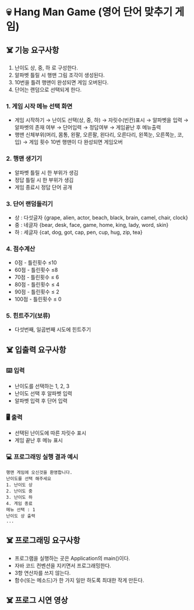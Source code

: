 # 💀 Hang Man Game (영어 단어 맞추기 게임)


## ☠️ 기능 요구사항
1. 난이도 상, 중, 하 로 구성한다.
3. 알파벳 틀릴 시 행맨 그림 조각이 생성된다.
4. 10번을 틀려 행맨이 완성되면 게임 오버된다.
5. 단어는 랜덤으로 선택되게 한다.



### 1. 게임 시작 메뉴 선택 화면   

- 게임 시작하기 → 난이도 선택(상, 중, 하) → 자릿수(빈칸)표시 → 알파벳을 입력 → 알파벳의 존재 여부 → 단어입력 → 정답여부 → 게임끝난 후 메뉴출력   
- 행맨 신체부위(머리, 몸통, 왼팔, 오른팔, 왼다리, 오른다리, 왼쪽눈, 오른쪽눈, 코, 입) → 게임 횟수 10번 행맨이 다 완성되면 게임오버


### 2. 행맨 생기기

- 알파벳 틀릴 시 한 부위가 생김
- 정답 틀릴 시 한 부위가 생김
- 게임 종료시 정답 단어 공개


### 3. 단어 랜덤돌리기

- 상 : 다섯글자 {grape, alien, actor, beach, black, brain, camel, chair, clock}   
- 중 : 네글자 {bear, desk, face, game, home, king, lady, word, skin}   
- 하 : 세글자 {cat, dog, got, cap, pen, cup, hug, zip, tea}   


### 4. 점수계산   

- 0점 - 틀린횟수 ≤10   
- 60점 - 틀린횟수 ≤8   
- 70점 - 틀린횟수 ≤ 6   
- 80점 - 틀린횟수 ≤ 4    
- 90점 -  틀린횟수 ≤ 2   
- 100점 - 틀린횟수 ≤ 0    


### 5. 힌트주기(보류)   

- 다섯번째, 일곱번째 시도에 힌트주기



## ☠️ 입출력 요구사항


### ⌨️ 입력
- 난이도를 선택하는 1, 2, 3
- 난이도 선택 후 알파벳 입력
- 알파벳 입력 후 단어 입력
   
   
### 🖥️ 출력
- 선택된 난이도에 따른 자릿수 표시
- 게임 끝난 후 메뉴 표시

   
   
### 💻 프로그래밍 실행 결과 예시  
    행맨 게임에 오신것을 환영합니다.
    난이도를 선택 해주세요
    1. 난이도 상
    2. 난이도 중
    3. 난이도 하
    4. 게임 종료
    메뉴 선택 : 1
    난이도 상 출력
    ...
    

   
## ☠️ 프로그래밍 요구사항  
- 프로그램을 실행하는 곳은 Application의 main()이다.
- 자바 코드 컨벤션을 지키면서 프로그래밍한다.
- 3항 연산자를 쓰지 않는다.
- 함수(또는 메소드)가 한 가지 일만 하도록 최대한 작게 만든다.



## ☠️ 프로그 시연 영상
